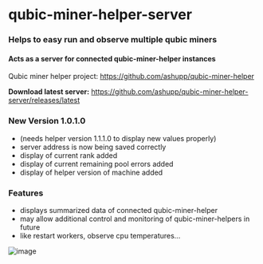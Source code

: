 # qubic-miner-helper-server

### Helps to easy run and observe multiple qubic miners
#### Acts as a server for connected qubic-miner-helper instances
Qubic miner helper project: https://github.com/ashupp/qubic-miner-helper

**Download latest server:** https://github.com/ashupp/qubic-miner-helper-server/releases/latest  

### New Version 1.0.1.0
- (needs helper version 1.1.1.0 to display new values properly)
- server address is now being saved correctly
- display of current rank added
- display of current remaining pool errors added
- display of helper version of machine added

### Features
- displays summarized data of connected qubic-miner-helper  
- may allow additional control and monitoring of qubic-miner-helpers in future
- like restart workers, observe cpu temperatures...

![image](https://user-images.githubusercontent.com/1867828/149676000-d421e2f8-c16d-4dfc-90bd-dc2ae4565d8c.png)
